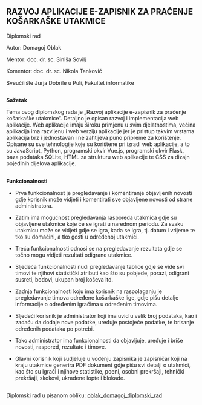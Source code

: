 
<h2><b>RAZVOJ APLIKACIJE E-ZAPISNIK ZA PRAĆENJE KOŠARKAŠKE UTAKMICE</b></h2>

Diplomski rad

Autor: Domagoj Oblak

Mentor: doc. dr. sc. Siniša Sovilj

Komentor: doc. dr. sc. Nikola Tanković

Sveučilište Jurja Dobrile u Puli, Fakultet informatike

<h2></h2>


<b>Sažetak</b>
<p>
Tema ovog diplomskog rada je „Razvoj aplikacije e-zapisnik za praćenje košarkaške utakmice“. Detaljno je opisan razvoj i implementacija web aplikacije. Web aplikacije imaju široku primjenu u svim djelatnostima, većina aplikacija ima razvijenu i web verziju aplikacije jer je pristup takvim vrstama aplikacija brz i jednostavan i ne zahtijeva puno pripreme za korištenje. Opisane su sve tehnologije koje su korištene pri izradi web aplikacije, a to su JavaScript, Python, programski okvir Vue.js, programski okvir Flask, baza podataka SQLite, HTML za strukturu web aplikacije te CSS za dizajn pojedinih dijelova aplikacije. 
</p>

<h2></h2>

<b>Funkcionalnosti</b>
- Prva funkcionalnost je pregledavanje i komentiranje objavljenih novosti gdje korisnik može vidjeti i komentirati sve objavljene novosti od strane administratora.
- Zatim ima mogućnost pregledavanja rasporeda utakmica gdje su objavljene utakmice koje će se igrati u narednom periodu. Za svaku utakmicu može se vidjeti gdje se igra, kada se igra, tj. datum i vrijeme te tko su domaćini, a tko gosti u određenoj utakmici. 
- Treća funkcionalnosti odnosi se na pregledavanje rezultata gdje se točno mogu vidjeti rezultati odigrane utakmice.
- Sljedeća funkcionalnosti nudi pregledavanje tablice gdje se vide svi timovi te njihovi statistički atributi kao što su pobjede, porazi, odigrani susreti, bodovi, ukupan broj koševa itd.
- Zadnja funkcionalnosti koju ima korisnik na raspolaganju je pregledavanje timova određene košarkaške lige, gdje pišu detalje informacije o određenim igračima u određenim timovima.

- Sljedeći korisnik je administrator koji ima uvid u velik broj podataka, kao i zadaću da dodaje nove podatke, uređuje postojeće podatke, te brisanje određenih podataka po potrebi.
- Tako administrator ima funkcionalnosti da objavljuje, uređuje i briše novosti, raspored, rezultate i timove. 

- Glavni korisnik koji sudjeluje u vođenju zapisnika je zapisničar koji na kraju utakmice generira PDF dokument gdje pišu svi detalji o utakmici, kao što su igrači i njihove statistike, poeni, osobni prekršaji, tehnički prekršaji, skokovi, ukradene lopte i blokade.

<h2></h2>

Diplomski rad u pisanom obliku: [oblak_domagoj_diplomski_rad](https://github.com/dooblak/e-zapisnik-application/blob/master/oblak_domagoj_diplomski_rad.pdf)
